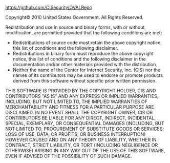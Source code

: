 https://github.com/CISecurity/OVALRepo

Copyright© 2010 United States Government. All Rights Reserved.

Redistribution and use in source and binary forms, with or without modification, are permitted provided that the following conditions are met:

* Redistributions of source code must retain the above copyright notice, this list of conditions and the following disclaimer.
* Redistributions in binary form must reproduce the above copyright notice, this list of conditions and the following disclaimer in the documentation and/or other materials provided with the distribution.
* Neither the name of the Center for Internet Security, Inc. (CIS) nor the names of its contributors may be used to endorse or promote products derived from this software without specific prior written permission.

THIS SOFTWARE IS PROVIDED BY THE COPYRIGHT HOLDER, CIS AND CONTRIBUTORS "AS IS" AND ANY EXPRESS OR IMPLIED WARRANTIES, INCLUDING, BUT NOT LIMITED TO, THE IMPLIED WARRANTIES OF MERCHANTABILITY AND FITNESS FOR A PARTICULAR PURPOSE ARE DISCLAIMED. IN NO EVENT SHALL THE COPYRIGHT OWNER, CIS OR CONTRIBUTORS BE LIABLE FOR ANY DIRECT, INDIRECT, INCIDENTAL, SPECIAL, EXEMPLARY, OR CONSEQUENTIAL DAMAGES (INCLUDING, BUT NOT LIMITED TO, PROCUREMENT OF SUBSTITUTE GOODS OR SERVICES; LOSS OF USE, DATA, OR PROFITS; OR BUSINESS INTERRUPTION) HOWEVER CAUSED AND ON ANY THEORY OF LIABILITY, WHETHER IN CONTRACT, STRICT LIABILITY, OR TORT (INCLUDING NEGLIGENCE OR OTHERWISE) ARISING IN ANY WAY OUT OF THE USE OF THIS SOFTWARE, EVEN IF ADVISED OF THE POSSIBILITY OF SUCH DAMAGE.


